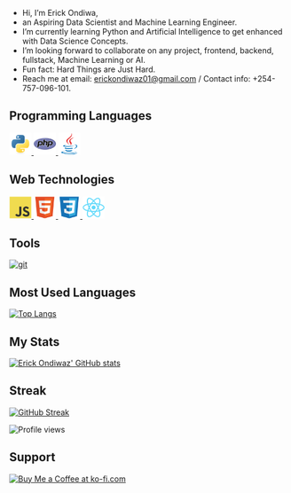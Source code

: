 - Hi, I’m Erick Ondiwa,
- an Aspiring Data Scientist and Machine Learning Engineer.
- I’m currently learning Python and Artificial Intelligence to get enhanced with Data Science Concepts.
- I’m looking forward  to collaborate on any project, frontend, backend, fullstack, Machine Learning or AI.
- Fun fact: Hard Things are Just Hard.
- Reach me at email: erickondiwaz01@gmail.com / Contact info: +254-757-096-101.


<link rel="stylesheet" href="https://cdnjs.cloudflare.com/ajax/libs/font-awesome/6.0.0-beta3/css/all.min.css">
<!-- <link rel="stylesheet" href="https://kit.fontawesome.com/006d8b3681.js" crossorigin="anonymous""> -->

## Programming Languages
<p align="left">
   <!-- Python -->
  <a href="https://www.python.org" target="_blank">
    <img src="https://raw.githubusercontent.com/devicons/devicon/master/icons/python/python-original.svg" alt="python" width="40" height="40"/>
  </a>
   <!-- PHP -->
  <a href="https://www.php.net/" target="_blank">
    <img src="https://raw.githubusercontent.com/devicons/devicon/master/icons/php/php-original.svg" alt="php" width="40" height="40"/>
  </a>
  <!-- Java -->
  <a href="https://www.java.com" target="_blank">
    <img src="https://raw.githubusercontent.com/devicons/devicon/master/icons/java/java-original.svg" alt="java" width="40" height="40"/>
  </a>
</p>

## Web Technologies
<p align="left">
   <a href="https://developer.mozilla.org/en-US/docs/Web/JavaScript" target="_blank">
    <img src="https://raw.githubusercontent.com/devicons/devicon/master/icons/javascript/javascript-original.svg" alt="javascript" width="40" height="40"/>
  </a>
  <!-- HTML -->
  <a href="https://www.w3.org/html/" target="_blank">
    <img src="https://raw.githubusercontent.com/devicons/devicon/master/icons/html5/html5-original.svg" alt="html5" width="40" height="40"/>
  </a>
  <!-- CSS -->
  <a href="https://www.w3schools.com/css/" target="_blank">
    <img src="https://raw.githubusercontent.com/devicons/devicon/master/icons/css3/css3-original.svg" alt="css3" width="40" height="40"/>
  </a>
  <!-- React -->
  <a href="https://reactjs.org/" target="_blank">
    <img src="https://raw.githubusercontent.com/devicons/devicon/master/icons/react/react-original.svg" alt="react" width="40" height="40"/>
  </a>
</p>

## Tools
<p align="left">
    <!-- Git -->
  <a href="https://git-scm.com/" target="_blank">
    <img src="https://www.vectorlogo.zone/logos/git-scm/git-scm-icon.svg" alt="git" width="40" height="40"/>
  </a>
</p>

<!--<p align="left">

  <!-- C++ -->
<!--   <a href="https://isocpp.org/" target="_blank">
    <img src="https://raw.githubusercontent.com/devicons/devicon/master/icons/cplusplus/cplusplus-original.svg" alt="cplusplus" width="40" height="40"/>
  </a> -->
  <!-- JavaScript -->
  <!-- Node.js -->
<!--   <a href="https://nodejs.org" target="_blank">
    <img src="https://raw.githubusercontent.com/devicons/devicon/master/icons/nodejs/nodejs-original.svg" alt="nodejs" width="40" height="40"/>
  </a> -->

  <!-- Docker -->
<!--   <a href="https://www.docker.com/" target="_blank">
    <img src="https://raw.githubusercontent.com/devicons/devicon/master/icons/docker/docker-original.svg" alt="docker" width="40" height="40"/>
  </a>
  <!-- AWS -->
<!--   <a href="https://aws.amazon.com/" target="_blank">
    <img src="https://raw.githubusercontent.com/devicons/devicon/master/icons/amazonwebservices/amazonwebservices-original.svg" alt="aws" width="40" height="40"/>
  </a> -->
  <!-- Linux -->
<!--   <a href="https://www.linux.org/" target="_blank">
    <img src="https://raw.githubusercontent.com/devicons/devicon/master/icons/linux/linux-original.svg" alt="linux" width="40" height="40"/>
  </a> 
</p>-->


<!--   src="https://kit.fontawesome.com/006d8b3681.js" crossorigin="anonymous"> -->

## Most Used Languages

 [![Top Langs](https://github-readme-stats.vercel.app/api/top-langs/?username=Erick-Ondiwa&layout=compact&langs_count=10)](https://github.com/Erick-Ondiwa/github-readme-stats)

## My Stats

[![Erick Ondiwaz' GitHub stats](https://github-readme-stats.vercel.app/api?username=Erick-Ondiwa&show_icons=true&theme=radical)](https://github.com/Erick-Ondiwa/github-readme-stats)

## Streak

[![GitHub Streak](https://streak-stats.demolab.com?user=Erick-Ondiwa&theme=radical)](https://git.io/streak-stats)

![Profile views](https://komarev.com/ghpvc/?username=Erick-Ondiwa)



## Support
<a href='https://ko-fi.com/L3L110QG0H' target='_blank'><img height='36' style='border:0px;height:36px;' src='https://storage.ko-fi.com/cdn/kofi1.png?v=3' border='0' alt='Buy Me a Coffee at ko-fi.com' /></a>


